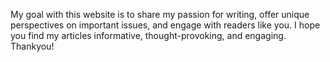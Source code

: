 My goal with this website is to share my passion for writing, offer unique perspectives on important issues, and engage with readers like you. I hope you find my articles informative, thought-provoking, and engaging.
<br>
Thankyou!
